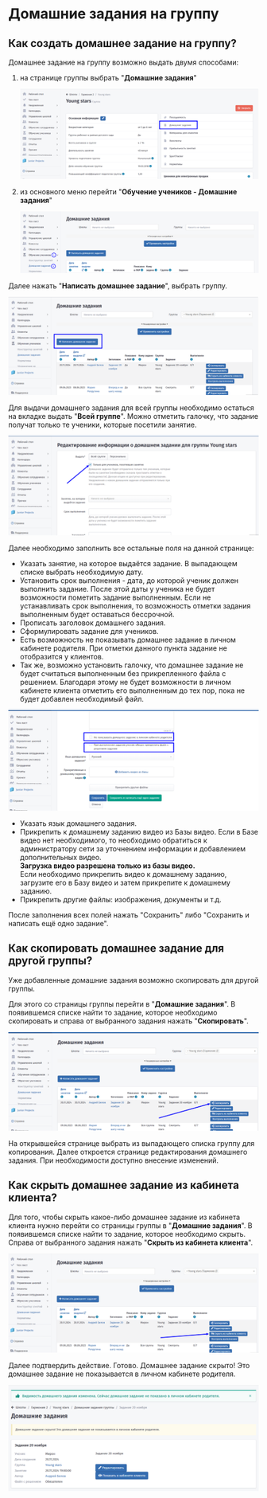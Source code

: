 # Домашние задания на группу

## Как создать домашнее задание на группу?

Домашнее задание на группу возможно выдать двумя способами:

1.  на странице группы выбрать "**Домашние задания**"

    ![](<../.gitbook/assets/image (115).png>)
2.  из основного меню перейти "**Обучение учеников - Домашние задания**"

    ![](<../.gitbook/assets/image (116).png>)

Далее нажать "**Написать домашнее задание**", выбрать группу.

![](<../.gitbook/assets/image (108).png>)

Для выдачи домашнего задания для всей группы необходимо остаться на вкладке выдать "**Всей группе**". Можно отметить галочку, что задание получат только те ученики, которые посетили занятие.

![](<../.gitbook/assets/image (109).png>)

Далее необходимо заполнить все остальные поля на данной странице:

* Указать занятие, на которое выдаётся задание. В выпадающем списке выбрать необходимую дату.
* Установить срок выполнения - дата, до которой ученик должен выполнить задание. После этой даты у ученика не будет возможности пометить задание выполненным. Если не устанавливать срок выполнения, то возможность отметки задания выполненным будет оставаться бессрочной.
* Прописать заголовок домашнего задания.
* Сформулировать задание для учеников.
* Есть возможность не показывать домашнее задание в личном кабинете родителя. При отметки данного пункта задание не отобразится у клиентов.
* Так же, возможно установить галочку, что домашнее задание не будет считаться выполненным без прикрепленного файла с решением. Благодаря этому не будет возможности в личном кабинете клиента отметить его выполненным до тех пор, пока не будет добавлен необходимый файл.

![](<../.gitbook/assets/image (111).png>)

* Указать язык домашнего задания.
* Прикрепить к домашнему заданию видео из Базы видео. Если в Базе видео нет необходимого, то необходимо обратиться к администратору сети за уточнением информации и добавлением дополнительных видео. \
  **Загрузка видео разрешена только из базы видео.**\
  Если необходимо прикрепить видео к домашнему заданию, загрузите его в Базу видео и затем прикрепите к домашнему заданию.
* Прикрепить другие файлы: изображения, документы и т.д.

После заполнения всех полей нажать "Сохранить" либо "Сохранить и написать ещё одно задание".

## Как скопировать домашнее задание для другой группы?

Уже добавленные домашние задания возможно скопировать для другой группы.

Для этого со страницы группы перейти в "**Домашние задания**". В появившемся списке найти то задание, которое необходимо скопировать и справа от выбранного задания нажать "**Скопировать**".

![](<../.gitbook/assets/image (112).png>)

На открывшейся странице выбрать из выпадающего списка группу для копирования. Далее откроется странице редактирования домашнего задания. При необходимости доступно внесение изменений.

## Как скрыть домашнее задание из кабинета клиента?

Для того, чтобы скрыть какое-либо домашнее задание из кабинета клиента нужно перейти со страницы группы в "**Домашние задания**". В появившемся списке найти то задание, которое необходимо скрыть. Справа от выбранного задания нажать "**Скрыть из кабинета клиента**".

![](<../.gitbook/assets/image (113).png>)

Далее подтвердить действие. Готово. Домашнее задание скрыто! Это домашнее задание не показывается в личном кабинете родителя.

![](<../.gitbook/assets/image (114).png>)
